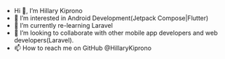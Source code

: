 -  Hi 👋,  I’m Hillary Kiprono
- 👀 I’m interested in Android Development(Jetpack Compose|Flutter)
- 🌱 I’m currently re-learning Laravel
- 💞️ I’m looking to collaborate with other mobile app developers and web developers(Laravel).
- 📫 How to reach me on GitHub @HillaryKiprono

<!---
HillaryKiprono/HillaryKiprono is a ✨ special ✨ repository because its `README.md` (this file) appears on your GitHub profile.
You can click the Preview link to take a look at your changes.
--->
